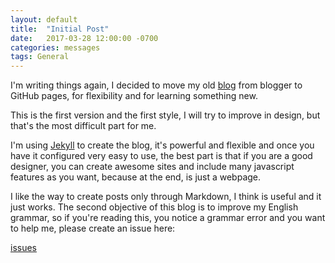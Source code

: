 ```yaml
---
layout: default
title:  "Initial Post"
date:   2017-03-28 12:00:00 -0700
categories: messages
tags: General
---
```


I'm writing things again, I decided to move my old [blog](http://betottoarq.blogspot.com/) 
from blogger to GitHub pages, for flexibility and for learning something new. 

This is the first version and the first style, I will try to improve in design, 
but that's the most difficult part for me.

I'm using [Jekyll](http://jekyllrb.com/) to create the blog, it's powerful and flexible 
and once you have it configured very easy to use, the best part is that if you are a good designer, 
you can create awesome sites and include many javascript features as you want, because at the end, 
is just a webpage.

I like the way to create posts only through Markdown, I think is useful and it just works. 
The second objective of this blog is to improve my English grammar, so if you're reading this,
you notice a grammar error and you want to help me, please create an issue here:

[issues](https://github.com/betotto/blog/issues)